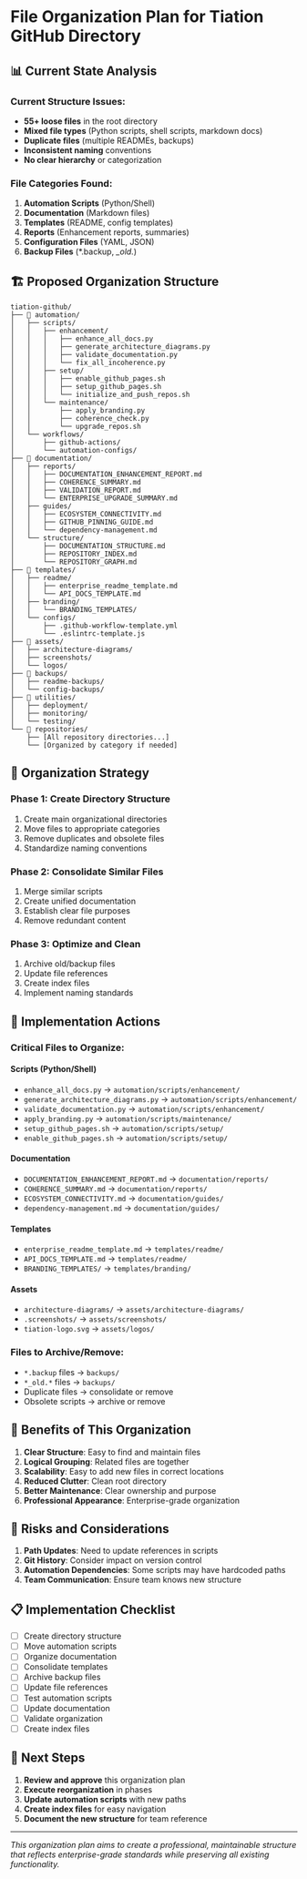 # File Organization Plan for Tiation GitHub Directory

## 📊 Current State Analysis

### Current Structure Issues:
- **55+ loose files** in the root directory
- **Mixed file types** (Python scripts, shell scripts, markdown docs)
- **Duplicate files** (multiple READMEs, backups)
- **Inconsistent naming** conventions
- **No clear hierarchy** or categorization

### File Categories Found:
1. **Automation Scripts** (Python/Shell)
2. **Documentation** (Markdown files)
3. **Templates** (README, config templates)
4. **Reports** (Enhancement reports, summaries)
5. **Configuration Files** (YAML, JSON)
6. **Backup Files** (*.backup, *_old.*)

## 🏗️ Proposed Organization Structure

```
tiation-github/
├── 📁 automation/
│   ├── scripts/
│   │   ├── enhancement/
│   │   │   ├── enhance_all_docs.py
│   │   │   ├── generate_architecture_diagrams.py
│   │   │   ├── validate_documentation.py
│   │   │   └── fix_all_incoherence.py
│   │   ├── setup/
│   │   │   ├── enable_github_pages.sh
│   │   │   ├── setup_github_pages.sh
│   │   │   └── initialize_and_push_repos.sh
│   │   └── maintenance/
│   │       ├── apply_branding.py
│   │       ├── coherence_check.py
│   │       └── upgrade_repos.sh
│   └── workflows/
│       ├── github-actions/
│       └── automation-configs/
├── 📁 documentation/
│   ├── reports/
│   │   ├── DOCUMENTATION_ENHANCEMENT_REPORT.md
│   │   ├── COHERENCE_SUMMARY.md
│   │   ├── VALIDATION_REPORT.md
│   │   └── ENTERPRISE_UPGRADE_SUMMARY.md
│   ├── guides/
│   │   ├── ECOSYSTEM_CONNECTIVITY.md
│   │   ├── GITHUB_PINNING_GUIDE.md
│   │   └── dependency-management.md
│   └── structure/
│       ├── DOCUMENTATION_STRUCTURE.md
│       ├── REPOSITORY_INDEX.md
│       └── REPOSITORY_GRAPH.md
├── 📁 templates/
│   ├── readme/
│   │   ├── enterprise_readme_template.md
│   │   └── API_DOCS_TEMPLATE.md
│   ├── branding/
│   │   └── BRANDING_TEMPLATES/
│   └── configs/
│       ├── .github-workflow-template.yml
│       └── .eslintrc-template.js
├── 📁 assets/
│   ├── architecture-diagrams/
│   ├── screenshots/
│   └── logos/
├── 📁 backups/
│   ├── readme-backups/
│   └── config-backups/
├── 📁 utilities/
│   ├── deployment/
│   ├── monitoring/
│   └── testing/
└── 📁 repositories/
    ├── [All repository directories...]
    └── [Organized by category if needed]
```

## 🎯 Organization Strategy

### Phase 1: Create Directory Structure
1. Create main organizational directories
2. Move files to appropriate categories
3. Remove duplicates and obsolete files
4. Standardize naming conventions

### Phase 2: Consolidate Similar Files
1. Merge similar scripts
2. Create unified documentation
3. Establish clear file purposes
4. Remove redundant content

### Phase 3: Optimize and Clean
1. Archive old/backup files
2. Update file references
3. Create index files
4. Implement naming standards

## 🔧 Implementation Actions

### Critical Files to Organize:

#### Scripts (Python/Shell)
- `enhance_all_docs.py` → `automation/scripts/enhancement/`
- `generate_architecture_diagrams.py` → `automation/scripts/enhancement/`
- `validate_documentation.py` → `automation/scripts/enhancement/`
- `apply_branding.py` → `automation/scripts/maintenance/`
- `setup_github_pages.sh` → `automation/scripts/setup/`
- `enable_github_pages.sh` → `automation/scripts/setup/`

#### Documentation
- `DOCUMENTATION_ENHANCEMENT_REPORT.md` → `documentation/reports/`
- `COHERENCE_SUMMARY.md` → `documentation/reports/`
- `ECOSYSTEM_CONNECTIVITY.md` → `documentation/guides/`
- `dependency-management.md` → `documentation/guides/`

#### Templates
- `enterprise_readme_template.md` → `templates/readme/`
- `API_DOCS_TEMPLATE.md` → `templates/readme/`
- `BRANDING_TEMPLATES/` → `templates/branding/`

#### Assets
- `architecture-diagrams/` → `assets/architecture-diagrams/`
- `.screenshots/` → `assets/screenshots/`
- `tiation-logo.svg` → `assets/logos/`

### Files to Archive/Remove:
- `*.backup` files → `backups/`
- `*_old.*` files → `backups/`
- Duplicate files → consolidate or remove
- Obsolete scripts → archive or remove

## 📝 Benefits of This Organization

1. **Clear Structure**: Easy to find and maintain files
2. **Logical Grouping**: Related files are together
3. **Scalability**: Easy to add new files in correct locations
4. **Reduced Clutter**: Clean root directory
5. **Better Maintenance**: Clear ownership and purpose
6. **Professional Appearance**: Enterprise-grade organization

## 🚨 Risks and Considerations

1. **Path Updates**: Need to update references in scripts
2. **Git History**: Consider impact on version control
3. **Automation Dependencies**: Some scripts may have hardcoded paths
4. **Team Communication**: Ensure team knows new structure

## 📋 Implementation Checklist

- [ ] Create directory structure
- [ ] Move automation scripts
- [ ] Organize documentation
- [ ] Consolidate templates
- [ ] Archive backup files
- [ ] Update file references
- [ ] Test automation scripts
- [ ] Update documentation
- [ ] Validate organization
- [ ] Create index files

## 🔮 Next Steps

1. **Review and approve** this organization plan
2. **Execute reorganization** in phases
3. **Update automation scripts** with new paths
4. **Create index files** for easy navigation
5. **Document the new structure** for team reference

---

*This organization plan aims to create a professional, maintainable structure that reflects enterprise-grade standards while preserving all existing functionality.*
